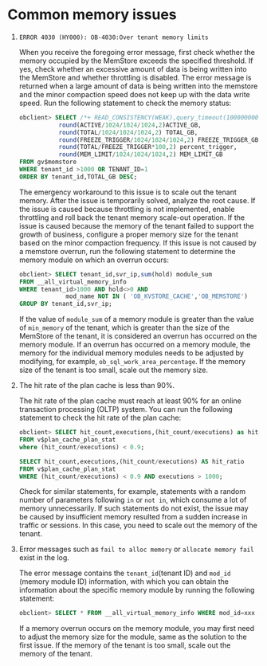 Common memory issues 
=========================================



1. `ERROR 4030 (HY000): OB-4030:Over tenant memory limits`

   When you receive the foregoing error message, first check whether the memory occupied by the MemStore exceeds the specified threshold. If yes, check whether an excessive amount of data is being written into the MemStore and whether throttling is disabled. The error message is returned when a large amount of data is being written into the memstore and the minor compaction speed does not keep up with the data write speed. Run the following statement to check the memory status:

   ```sql
   obclient> SELECT /*+ READ_CONSISTENCY(WEAK),query_timeout(100000000) */ TENANT_ID,IP,
              round(ACTIVE/1024/1024/1024,2)ACTIVE_GB,
              round(TOTAL/1024/1024/1024,2) TOTAL_GB,
              round(FREEZE_TRIGGER/1024/1024/1024,2) FREEZE_TRIGGER_GB,
              round(TOTAL/FREEZE_TRIGGER*100,2) percent_trigger,
              round(MEM_LIMIT/1024/1024/1024,2) MEM_LIMIT_GB 
   FROM gv$memstore
   WHERE tenant_id >1000 OR TENANT_ID=1
   ORDER BY tenant_id,TOTAL_GB DESC;
   ```

   

   The emergency workaround to this issue is to scale out the tenant memory. After the issue is temporarily solved, analyze the root cause. If the issue is caused because throttling is not implemented, enable throttling and roll back the tenant memory scale-out operation. If the issue is caused because the memory of the tenant failed to support the growth of business, configure a proper memory size for the tenant based on the minor compaction frequency. If this issue is not caused by a memstore overrun, run the following statement to determine the memory module on which an overrun occurs:

   ```sql
   obclient> SELECT tenant_id,svr_ip,sum(hold) module_sum
   FROM __all_virtual_memory_info
   WHERE tenant_id>1000 AND hold<>0 AND
                mod_name NOT IN ( 'OB_KVSTORE_CACHE','OB_MEMSTORE')
   GROUP BY tenant_id,svr_ip;
   ```

   

   If the value of `module_sum` of a memory module is greater than the value of `min_memory` of the tenant, which is greater than the size of the MemStore of the tenant, it is considered an overrun has occurred on the memory module. If an overrun has occurred on a memory module, the memory for the individual memory modules needs to be adjusted by modifying, for example, `ob_sql_work_area_percentage`. If the memory size of the tenant is too small, scale out the memory size.
   

2. The hit rate of the plan cache is less than 90%. 

   The hit rate of the plan cache must reach at least 90% for an online transaction processing (OLTP) system. You can run the following statement to check the hit rate of the plan cache:

   ```sql
   obclient> SELECT hit_count,executions,(hit_count/executions) as hit_ratio
   FROM v$plan_cache_plan_stat
   where (hit_count/executions) < 0.9;
   
   SELECT hit_count,executions,(hit_count/executions) AS hit_ratio
   FROM v$plan_cache_plan_stat
   WHERE (hit_count/executions) < 0.9 AND executions > 1000;
   ```

   

   Check for similar statements, for example, statements with a random number of parameters following `in` or `not in`, which consume a lot of memory unnecessarily. If such statements do not exist, the issue may be caused by insufficient memory resulted from a sudden increase in traffic or sessions. In this case, you need to scale out the memory of the tenant.
   

3. Error messages such as `fail to alloc memory` or `allocate memory fail` exist in the log. 

   The error message contains the `tenant_id`(tenant ID) and `mod_id` (memory module ID) information, with which you can obtain the information about the specific memory module by running the following statement:

   ```sql
   obclient> SELECT * FROM __all_virtual_memory_info WHERE mod_id=xxx AND tenant_id = xxx
   ```

   

   If a memory overrun occurs on the memory module, you may first need to adjust the memory size for the module, same as the solution to the first issue. If the memory of the tenant is too small, scale out the memory of the tenant.
   



